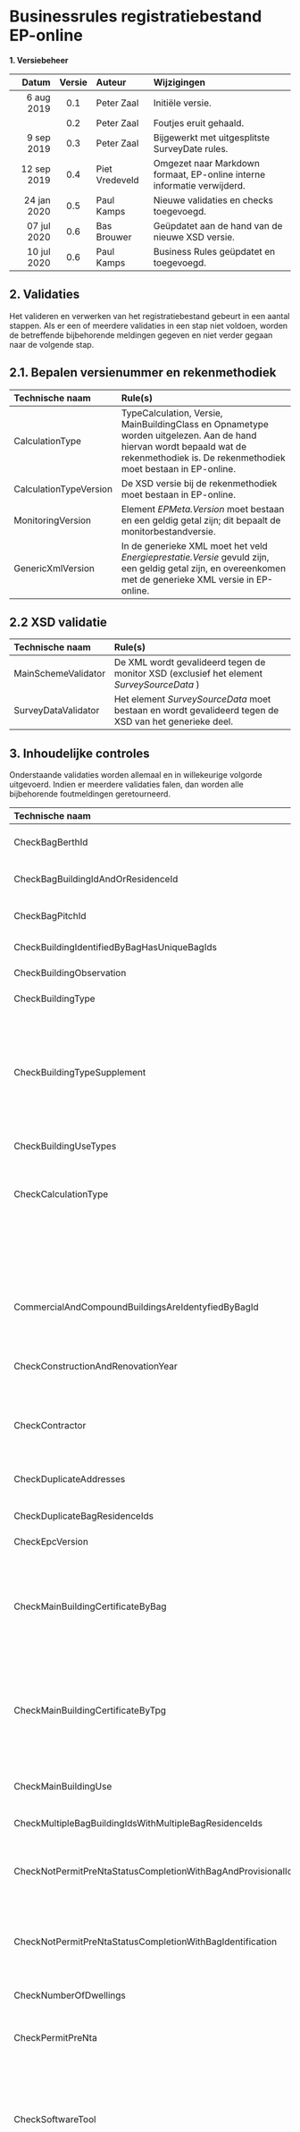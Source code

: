 # Businessrules registratiebestand EP-online

**1. Versiebeheer**

| Datum 		| Versie| Auteur  			| Wijzigingen
| ------------: |	:------------:			|	:------------	|	:-----------------------------------------------
|	6 aug 2019	|	0.1	|	Peter Zaal		|	Initiële versie.
|				|	0.2	|	Peter Zaal		|	Foutjes eruit gehaald.
|	9 sep 2019	|	0.3	|	Peter Zaal		|	Bijgewerkt met uitgesplitste SurveyDate rules.
|	12 sep 2019	|	0.4	|	Piet Vredeveld	|	Omgezet naar Markdown formaat, EP-online interne informatie verwijderd.
|	24 jan 2020	|	0.5 |	Paul Kamps		|	Nieuwe validaties en checks toegevoegd.
|	07 jul 2020 |	0.6 |	Bas Brouwer  	| Geüpdatet aan de hand van de nieuwe XSD versie.
|	10 jul 2020 |	0.6 |	Paul Kamps  	| Business Rules geüpdatet en toegevoegd.

## 2. Validaties
Het valideren en verwerken van het registratiebestand gebeurt in een aantal stappen. Als er een of meerdere validaties in een stap niet voldoen, worden de betreffende bijbehorende meldingen gegeven en niet verder gegaan naar de volgende stap.

## 2.1. Bepalen versienummer en rekenmethodiek
|	Technische naam				|	Rule(s)
|	:------------------------	| :---------------------------------------------------------------------------------------------------------------------------------------------------------------------------------
|	CalculationType				|	TypeCalculation, Versie, MainBuildingClass en Opnametype worden uitgelezen. Aan de hand hiervan wordt bepaald wat de rekenmethodiek is. De rekenmethodiek moet bestaan in EP-online.
|	CalculationTypeVersion		|	De XSD versie bij de rekenmethodiek moet bestaan in EP-online.
|	MonitoringVersion			|	Element *EPMeta.Version* moet bestaan en een geldig getal zijn; dit bepaalt de monitorbestandversie.
|	GenericXmlVersion			|	In de generieke XML moet het veld *Energieprestatie.Versie* gevuld zijn, een geldig getal zijn, en overeenkomen met de generieke XML versie in EP-online.

## 2.2 XSD validatie
| Technische naam		| Rule(s)
| :---------------------	| :-----------------------------------------------------------------------------------------------------
| MainSchemeValidator	| De XML wordt gevalideerd tegen de monitor XSD (exclusief het element *SurveySourceData* )
| SurveyDataValidator	| Het element *SurveySourceData* moet bestaan en wordt gevalideerd tegen de XSD van het generieke deel.

## 3. Inhoudelijke controles
Onderstaande validaties worden allemaal en in willekeurige volgorde uitgevoerd. Indien er meerdere validaties falen, dan worden alle bijbehorende foutmeldingen geretourneerd.

| Technische naam 	| Rule(s)
| :-------------------------------------------------------------	| :------------------------------------------------------------------------------------------------------------------------------------------------------------------------------------------------------------------------------------------------------------------------------------------------------------------------------------------------------------------------------------------------------------------------------------------------------------------------------------------------------------------------------------------------------------------------------------------------------------------------------------------------
|  CheckBagBerthId	|	BagResidenceId, BagBuildingId en BagPitchId mogen niet ingevuld zijn wanneer BagBerthId ingevuld is.
|  CheckBagBuildingIdAndOrResidenceId	|	BagPitchId en BagBerthId mogen niet ingevuld zijn wanneer BagResidenceId en/of BagBuildingId ingevuld is/zijn.
|  CheckBagPitchId	|	BagResidenceId, BagBuildingId en BagBerthId mogen niet ingevuld zijn wanneer BagPitchId ingevuld is.	
|  CheckBuildingIdentifiedByBagHasUniqueBagIds  	|  Alle pand-id's (BagBuildingId) mogen slecht één keer voorkomen in het bestand.
|  CheckBuildingObservation  	|  Opname heeft plaatsgevonden in het gebouw (BuildingObservation = Yes).
|  CheckBuildingType  	|  Bij woningbouw: bij elk gebouw moet het gebouwtype (BuildingCategory) ingevuld zijn. 
|	| Bij utiliteitsbouw: bij een gebouw mag zowel het gebouwtype (BuildingCategory) als het subtype (BuildingCategorySupplement) niet ingevuld zijn.
|  CheckBuildingTypeSupplement  	|  Alleen voor woningbouw: Voor gebouwtype (BuildingCategory) 7 moet het subtype (BuildingCategorySupplement) gevuld zijn en een waarde van 1 t/m 8 bevatten. 
|	| Bij andere gebouwtypes mag het subtype (BuildingCategorySupplement) niet gevuld zijn.
|  CheckBuildingUseTypes  	|  Alleen voor utiliteitsbouw: voor alle UseTypes (PrimaryUse en SecondaryUse's) moet het Percentage > 0 zijn en opgeteld tussen 0 en 100 (inclusief) liggen.
|  CheckCalculationType  	|  De rekenmethodiek (TypeCalculation) moet bestaan in EP-online, niet geblokkeerd zijn, en de gebouwklasse moet overeenkomen met de MainBuildingClass in de XML.
|	| NB: voor de NTA_8800 rekenmethodiek wordt deze door code door de webservice aangevuld met de indicatie basis/detailopname en indicatie woningbouw/utiliteitsbouw (in EP-online bestaan er dus 4 NTA-8800 rekenmethodieken).
|  CommercialAndCompoundBuildingsAreIdentyfiedByBagId  	|  Bij  utiliteitsbouw of bij een appartementencomplex (Scope = compound) mag geen enkel gebouw met alleen een adres (TPGIdentification) geïdentificeerd zijn (moet dus met VBO-Id(s) geïdentificeerd zijn).
|  CheckConstructionAndRenovationYear  	| Als de status niet "Aanvraag omgevingsvergunning" is, dan mogen het bouwjaar (ConstructionYear) en het jaar van renovatie (YearOfRenovation) niet in de toekomst liggen.
|  CheckContractor  	|  De contractor (degene die registreert) moet bestaan als gebruiker in EP-online, de rol contracthouder (CH) hebben en gemachtigd zijn voor registraties met de rekenmethodiek (TypeCalculation) in EP-online.
|  CheckDuplicateAddresses  	|  Alle adressen (ZipCode+Number+Extension+BuildingAnnotation uit TPGIdentification) mogen slechts één keer voorkomen in het bestand.
|  CheckDuplicateBagResidenceIds  	|  Alle verblijfsobjecten Id's (BagResidenceId) mogen slecht één keer voorkomen in het bestand.
|  CheckEpcVersion  	|  Het versienummer van het monitorbestand moet geldig zijn op moment van registratie.
|  CheckMainBuildingCertificateByBag  	|  Wanneer bij woningbouw voor het opnamegebouw (MainBuilding) een VBO-Id (BAGIdentification) is opgegeven en er referentiewoningen (ReferenceBuildingList) zijn meegegeven: indien er op de opnamedatum (SurveyDate) al een certificaat is voor het (eerste) VBO-Id van het opnamegebouw, dan moet het versienummer van dit certificaat gelijk of hoger zijn dan die in het registratiebestand.
|  CheckMainBuildingCertificateByTpg  	|  Wanneer bij woningbouw voor het opnamegebouw (MainBuilding) een adres (TPGIdentification) is opgegeven en er referentiewoningen (ReferenceBuildingList) zijn meegegeven: indien er op de opnamedatum (SurveyDate) al een certificaat is  voor het adres van het opnamegebouw, dan moet het versienummer van dit certificaat gelijk of hoger zijn dan die in het registratiebestand.
|  CheckMainBuildingUse  	|  Bij utiliteitsbouw moet het primaire gebruik (MainBuildingUse.PrimaryUse) zijn opgegeven. Bij woningbouw mag het primaire gebruik juist niet zijn opgegeven.
|  CheckMultipleBagBuildingIdsWithMultipleBagResidenceIds	| Bij meerdere Pand-Id’s mogen er niet meerdere VBO-Id’s opgegeven zijn.
|  CheckNotPermitPreNtaStatusCompletionWithBagAndProvisionalIdentification	|	Wanneer de buildingstatus ‘Oplevering’ is, de PermitPreNTA ‘False’ is en enkel de BAGIdentification is gevuld, dient er een overeenkomstige registratie met status 'vergunningsaanvraag' met BAGIdentification te worden gevonden.
|  CheckNotPermitPreNtaStatusCompletionWithBagIdentification	|	Wanneer de buildingstatus ‘Oplevering’ is, de PermitPreNTA ‘False’ is en zowel de BAGIdentification als de ProvisionalIdentification gevuld zijn, dient er een overeenkomstige registratie met status 'vergunningsaanvraag' met de ProvisionalId te worden gevonden.
|  CheckNumberOfDwellings  |  Het aantal wooneenheden (NumberOfDwellings) moet bij utiliteitsbouw 0 zijn en bij woningbouw 1 of hoger.
|  CheckPermitPreNta  |  Wanneer de buildingstatus ‘Oplevering’ is, de PermitPreNTA ‘True’ is dan moet de BAGIdentification worden gevuld en mag de ProvisionalIdentification niet zijn toegevoegd.
|  CheckSoftwareTool  |  De naam (VendorSoftwareKey) en versienummer (VendorSoftwareVersionId) van de softwaretool moet ingevuld zijn, bestaan als SoftwareTool in EP-online, en daar geldig (actief) zijn op datum van registratie (huidige datum). Het versienummer van het registratiebestand (Version) moet overeenkomen met de XSD versie van de softwaretool in EP-online. De gebruikte rekenmethodiek (TypeCalculation) moet geldig (aangevinkt) zijn bij de softwaretool in EP-online.
|  CheckStatusExistingMustHaveBagIdentifcationAndNotProvisionalIdentification |  Bij registratie met status 'bestaand' is het verplicht om subelement BAGIdentification op te nemen en mag subelement ProvisionalIdentification niet worden opgenomen.
|  CheckSurveyDate |  De opnamedatum (SurveyDate) moet binnen de registratie periode voor NTA labels liggen.
|  CheckSurveyDateHasValue  	|  De opnamedatum (SurveyDate) moet ingevuld zijn.
|  CheckSurveyDateNotInFuture |  De opnamedatum (SurveyDate) mag niet in de toekomst liggen.

## 4. BAG controle

Voor elk adres (VBO-id of PHT) wordt gecontroleerd of deze valide is. De validaties zijn afhankelijk of de identificatie d.m.v. een VBO-id en/of Pand-Id is (BAGIdentification is gevuld), d.m.v. een adres is (TPGIdentification is gevuld).

|  Situatie  	|  Rule(s)
|--------------------------------------------------------------------------------------- |:---------------------------------------------------------------------------------------------------------------------------------------------------------------------------------------------------------------------------------------------------------------------------------------------------------------------------------------------------------------------------------------
|  BagResultCheckAddressMustExistbyBag  |  De objecten (op basis van VBO-ID en evt. alle Pand-Id’s) moeten gevonden worden in de BAG.
|  BagResultCheckBagHasMatchingAddress  |  Het ingevulde TPGIdentification adres moet overeenkomen (op basis van adres) met het resultaat uit BAG op basis van de ingevulde BAGIdentification.
|  BagResultCheckValidateBuildingIds	|  De opgegeven Pand-Id’s dienen overeen te komen met de Pand-Id’s vanuit BAG.
|  BagResultCheckValidateResidenceIds	|  De opgegeven VBO-Id’s dienen overeen te komen met de VBO-Id’s vanuit BAG.

## 5. Controle op recenter certificaat

Voor elk gebouw wordt gecontroleerd dat er niet al een recenter certificaat aanwezig is op basis van 
- het opgegeven adres (in geval van identificatie d.m.v. TPGIdentification), of 
- het gevonden adres van het verblijfsobject via de BAG (in geval van identificatie d.m.v. BAGIdentification).

De controle wordt niet uitgevoerd voor dwangsomregistraties (dit zijn gewoonlijk juist registraties in het verleden door de oude eigenaar waarbij het niet uitmaakt of er al een recenter certificaat, bijvoorbeeld door de nieuw eigenaar, is geregistreerd).

|  Technische naam			|	Rule(s)
|	---------------------	|	:----------------------------------------------------------------------------------------------------------------------------------------------------------------------------
|	CheckNoneMoreRecent		|	Er mag geen PreNTA certificaat gevonden worden, op hetzelfde adres, die voldoet aan: <br/><ul><li>‘Geldig tot’ ligt in de toekomst.</li><br/><li>‘Opnamedatum’ ligt na de opnamedatum (SurveyDate) uit het registratiebestand.</li></ul>
|							|	Er mag geen NTACompliant certificaat gevonden worden, op hetzelfde adres, die voldoet aan: <br/><ul><li>‘Geldig tot’ ligt in de toekomst.</li><br/><li> 'Opnamedatum’ ligt na de opnamedatum (SurveyDate) uit het registratiebestand.</li><br/><li>‘Scope’ heeft dezelfde waarde als ‘Scope’ uit het registratiebestand.</li><br/><li>‘Gebouwklasse’ heeft dezelfde waarde als ‘Gebouwklasse’ uit het registratiebestand.</li></ul>

## 6. Controle op de actie

Controle of de actie 'Toevoegen', 'Vervangen' of 'Uitbreiden' is toegestaan. Bij Uitbreiden wordt gekeken of de situatie 'Uitbreiden' of 'UitbreidenExtra' betreft en daarop de validaties uitgevoerd.

|  Actie  			|	Status									|  Rule(s)
|------------------	|:-----------------------------------------:|:---------------------------------------------------------------------------------------------------------------------------------------------------------------------------------------------------------------------------------------------------------------------------------------------------------------------------------------------------------------------------------------------------------------------------------------------------------------------------------------------------------------------------------------------------------------------------------------------------------------------------------------------------------------------------------------------------------------------------------------------------------------------------------------------------|
|	Toevoegen		|	Vergunningsaanvraag						|	Het is verplicht om minimaal subelement BAGIdentification of subelement ProvisionalIdentification op te nemen. Hierbij mag veld ProvisionalID niet zijn gevuld. Dit geldt voor alle gebouwen uit het registratiebestand.
|					|	Vergunningsaanvraag/Oplevering/bestaand	|	Op de opnamedatum (SurveyDate) mag er niet al een certificaat zijn met dezelfde scope en gebouwklasse, waarbij een adres overeenkomt met een adres van het opnamegebouw. 
|	Vervangen		|	Vergunningsaanvraag						|	Op de opnamedatum (SurveyDate) dient er al een certificaat te zijn met dezelfde scope en gebouwklasse, waarbij het ProvisionalId overeenkomt met het ProvisionalId van het opnamegebouw. Mocht er niks gevonden worden op basis van de ProvisionalIdentification dan wordt er gekeken of op basis van een adres een certificaat gevonden kan worden (zie status Oplevering/bestaand).
|					|	Oplevering/bestaand						|	Op de opnamedatum (SurveyDate) dient er al een certificaat te zijn met dezelfde scope en gebouwklasse, waarbij een adres overeenkomt met een adres van het opnamegebouw. 
|					|	Vergunningsaanvraag/Oplevering/bestaand	|	Wanneer er een certificaat gevonden is gelden de volgende regels:<br/><ul><li>De huidige datum moet in de geldigheidperiode liggen van het bestaande certificaat (tussen Opnamedatum en Geldig tot).</li></ul><br/> <b>Aanvulende validaties (gelden niet voor Beheerders): </b><br/> <ul><li> Het huidige certificaat moet geregistreerd zijn door de, huidige ingelogde, gebruiker van de EnergielabelApi.</li><br/><li>De registratiedatum van het bestaande certificaat mag slechts een maximaal aantal dagen in het verleden liggen (a.d.h.v. EP-online stamgegevens Registreren - Vervangperiode in dagen), of de ingelogde gebruiker heeft de rol ‘Certificaat Vervanger’ en de verloopdatum van deze rol bij de gebruiker is ingevuld en nog niet verstreken.</li></ul>
|	Uitbreiden		|											|	Situatie met opnamegebouw o.b.v. adres:	<br/><ul><li> Op de opnamedatum (SurveyDate) dient er al een opnamegebouw te bestaan met dezelfde scope en gebouwklasse, met minimaal dezelfde adressen van het opnamegebouw.</li><br/><li> Op de opnamedatum (SurveyDate) dient er al een certificaat te zijn met dezelfde scope en gebouwklasse, waarbij een adres overeenkomt met een adres van het opnamegebouw. </li></ul>
|					|											|	Situatie met opnamegebouw o.b.v. ProvisionalId: <br/><ul><li> Op de opnamedatum (SurveyDate) dient er al een opnamegebouw te bestaan met dezelfde scope en gebouwklasse, met minimaal dezelfde adressen van het opnamegebouw.</li><br/><li> Op de opnamedatum (SurveyDate) dient er al een certificaat te zijn met dezelfde scope en gebouwklasse, waarbij een adres overeenkomt met een adres van het opnamegebouw. </li></ul>
|					|											|	Geldt voor alle situaties: <br/><ul><li> De rekenmethodiek van het bestaande certificaat is gelijk aan die van het registratiebestand. </li><br/><li> Er worden <b>geen</b> gebouwen toegevoegd die nog niet in het bestaande certificaat zitten, maar waarvoor wel al een ander certificaat bestaat. </li><br/><li> Er zijn gebouwen in het registratiebestand die nog niet bij het bestaande certificaat aanwezig zijn. </li></ul>
|	UitbreidenExtra	|											| **<u>Dit is momenteel niet mogelijk vanuit de EnergielabelApi</u>**
|					|											|	Situatie met opnamegebouw o.b.v. adres: <br/><ul><li> Op de opnamedatum (SurveyDate) dient er al een opnamegebouw te bestaan met dezelfde scope en gebouwklasse, met minimaal dezelfde adressen van het opnamegebouw.</li><br/><li> Op de opnamedatum (SurveyDate) dient er al een certificaat te zijn met dezelfde scope en gebouwklasse, waarbij een adres overeenkomt met een adres van het opnamegebouw. </li></ul>
|					|											|	Situatie met opnamegebouw o.b.v. ProvisionalId: <br/><ul><li> Op de opnamedatum (SurveyDate) dient er al een opnamegebouw te bestaan met dezelfde scope en gebouwklasse, met minimaal dezelfde adressen van het opnamegebouw.</li><br/><li> Op de opnamedatum (SurveyDate) dient er al een certificaat te zijn met dezelfde scope en gebouwklasse, waarbij een adres overeenkomt met een adres van het opnamegebouw. </li></ul>
|					|											|	Geldt voor alle situaties: <br/><ul><li> De rekenmethodiek van het bestaande certificaat is gelijk aan die van het registratiebestand. </li><br/><li> Er worden <b>wel</b> gebouwen toegevoegd die nog niet in het bestaande certificaat zitten, maar waarvoor wel al een ander certificaat bestaat.</li></ul>